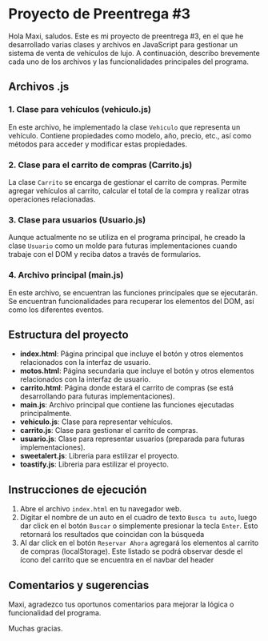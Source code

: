 # Proyecto de Preentrega #3

Hola Maxi, saludos.
Este es mi proyecto de preentrega #3, en el que he desarrollado varias clases y archivos en JavaScript para gestionar un sistema de venta de vehículos de lujo. 
A continuación, describo brevemente cada uno de los archivos y las funcionalidades principales del programa.

## Archivos .js

### 1. Clase para vehículos (vehiculo.js)

En este archivo, he implementado la clase `Vehiculo` que representa un vehículo. Contiene propiedades como modelo, año, precio, etc., así como métodos para acceder y modificar estas propiedades.

### 2. Clase para el carrito de compras (Carrito.js)

La clase `Carrito` se encarga de gestionar el carrito de compras. Permite agregar vehículos al carrito, calcular el total de la compra y realizar otras operaciones relacionadas.

### 3. Clase para usuarios (Usuario.js)

Aunque actualmente no se utiliza en el programa principal, he creado la clase `Usuario` como un molde para futuras implementaciones cuando trabaje con el DOM y reciba datos a través de formularios.

### 4. Archivo principal (main.js)

En este archivo, se encuentran las funciones principales que se ejecutarán.
Se encuentran funcionalidades para recuperar los elementos del DOM, así como los diferentes eventos.


## Estructura del proyecto

- **index.html**: Página principal que incluye el botón y otros elementos relacionados con la interfaz de usuario.
- **motos.html**: Página secundaria que incluye el botón y otros elementos relacionados con la interfaz de usuario.
- **carrito.html**: Página donde estará el carrito de compras (se está desarrollando para futuras implementaciones).
- **main.js**: Archivo principal que contiene las funciones ejecutadas principalmente.
- **vehiculo.js**: Clase para representar vehículos.
- **carrito.js**: Clase para gestionar el carrito de compras.
- **usuario.js**: Clase para representar usuarios (preparada para futuras implementaciones).
- **sweetalert.js**: Libreria para estilizar el proyecto.
- **toastify.js**: Libreria para estilizar el proyecto.



## Instrucciones de ejecución

1. Abre el archivo `index.html` en tu navegador web.
2. Digitar el nombre de un auto en el cuadro de texto `Busca tu auto`, luego dar click en el botón `Buscar` o simplemente presionar la tecla `Enter`. Esto retornará los resultados que coincidan con la búsqueda
3. Al dar click en el botón `Reservar Ahora` agregará los elementos al carrito de compras (localStorage). Este listado se podrá observar desde el ícono del carrito que se encuentra en el navbar del header

## Comentarios y sugerencias

Maxi, agradezco tus oportunos comentarios para mejorar la lógica o funcionalidad del programa. 

Muchas gracias.